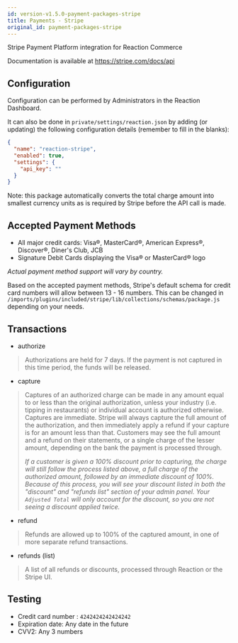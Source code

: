 ```yaml
---
id: version-v1.5.0-payment-packages-stripe
title: Payments - Stripe
original_id: payment-packages-stripe
---
```

    
Stripe Payment Platform integration for Reaction Commerce

Documentation is available at <https://stripe.com/docs/api>

## Configuration

Configuration can be performed by Administrators in the Reaction Dashboard.

It can also be done in `private/settings/reaction.json` by adding (or updating) the following configuration details (remember to fill in the blanks):

```json
{
  "name": "reaction-stripe",
  "enabled": true,
  "settings": {
    "api_key": ""
  }
}
```

Note: this package automatically converts the total charge amount into smallest currency units as is required by Stripe before the API call is made.

## Accepted Payment Methods

-   All major credit cards: Visa®, MasterCard®, American Express®, Discover®, Diner's Club, JCB
-   Signature Debit Cards displaying the Visa® or MasterCard® logo

_Actual payment method support will vary by country._

Based on the accepted payment methods, Stripe's default schema for credit card numbers will allow between 13 - 16 numbers. This can be changed in `/imports/plugins/included/stripe/lib/collections/schemas/package.js` depending on your needs.

## Transactions

-   authorize

> Authorizations are held for 7 days. If the payment is not captured in this time period, the funds will be released.

-   capture

> Captures of an authorized charge can be made in any amount equal to or less than the original authorization, unless your industry (i.e. tipping in restaurants) or individual account is authorized otherwise. Captures are immediate. Stripe will always capture the full amount of the authorization, and then immediately apply a refund if your capture is for an amount less than that. Customers may see the full amount and a refund on their statements, or a single charge of the lesser amount, depending on the bank the payment is processed through.
>
> _If a customer is given a 100% discount prior to capturing, the charge will still follow the process listed above, a full charge of the authorized amount, followed by an immediate discount of 100%. Because of this process, you will see your discount listed in both the "discount" and "refunds list" section of your admin panel. Your `Adjusted Total` will only account for the discount, so you are not seeing a discount applied twice._

-   refund

> Refunds are allowed up to 100% of the captured amount, in one of more separate refund transactions.

-   refunds (list)

> A list of all refunds or discounts, processed through Reaction or the Stripe UI.

## Testing

-   Credit card number : `4242424242424242`
-   Expiration date: Any date in the future
-   CVV2: Any 3 numbers
